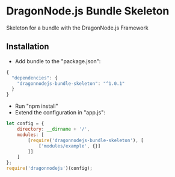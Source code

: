 # DragonNode.js Bundle Skeleton
Skeleton for a bundle with the DragonNode.js Framework

## Installation
- Add bundle to the "package.json":
```javascript
{
  "dependencies": {
    "dragonnodejs-bundle-skeleton": "^1.0.1"
  }
}
```
- Run "npm install"
- Extend the configuration in "app.js":
```javascript
let config = {
    directory: __dirname + '/',
    modules: [
        [require('dragonnodejs-bundle-skeleton'), [
            ['modules/example', {}]
        ]]
    ]
};
require('dragonnodejs')(config);
```
